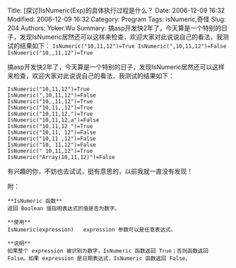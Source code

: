 ﻿Title: [探讨]IsNumeric(Exp)的具体执行过程是什么？
Date: 2006-12-09 16:32
Modified: 2006-12-09 16:32
Category: Program
Tags: isNumeric,奇怪
Slug: 204
Authors: Yoker.Wu
Summary: 
    搞asp开发快2年了，今天算是一个特别的日子，发现IsNumeric居然还可以这样来检查，欢迎大家对此说说自己的看法，我测试的结果如下：
    ```
    IsNumeric("10,11,12")=True
    IsNumeric(",10,11,12")=False
    IsNumeric("10,,11,12")=True
    ```


搞asp开发快2年了，今天算是一个特别的日子，发现IsNumeric居然还可以这样来检查，欢迎大家对此说说自己的看法，我测试的结果如下：

```
IsNumeric("10,11,12")=True
IsNumeric(",10,11,12")=False
IsNumeric("10,,11,12")=True
IsNumeric("10,11,,12")=True
IsNumeric("10,11,12,")=True
IsNumeric("10,11,12,a")=False
IsNumeric("10,11,12 ")=True
IsNumeric("10,11, 12")=False
IsNumeric("10,11 ,12")=False
IsNumeric("10, 11,12")=False
IsNumeric(" 10,11,12")=True
IsNumeric("Array(10,11,12)")=False
```

有兴趣的你，不妨也去试试，挺有意思的，以前我就一直没有发现！

附：

    **IsNumeric 函数**
    返回 Boolean 值指明表达式的值是否为数字。

    **使用**
    IsNumeric(expression)   expression 参数可以是任意表达式。

    **说明**
    如果整个 expression 被识别为数字，IsNumeric 函数返回 True；否则函数返回 False。如果 expression 是日期表达式，IsNumeric 函数返回 False。